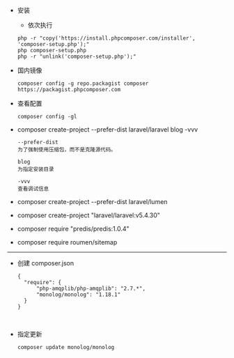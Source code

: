 - 安装
	* 依次执行
	```
	php -r "copy('https://install.phpcomposer.com/installer', 'composer-setup.php');"
	php composer-setup.php
	php -r "unlink('composer-setup.php');"
	```
	
- 国内镜像
	```
	composer config -g repo.packagist composer https://packagist.phpcomposer.com
	```

- 查看配置
	```
	composer config -gl
	```

- composer create-project --prefer-dist laravel/laravel blog -vvv
	```
	--prefer-dist
	为了强制使用压缩包，而不是克隆源代码。

	blog
	为指定安装目录
	
	-vvv
	查看调试信息
	```

- composer create-project --prefer-dist laravel/lumen 

- composer create-project "laravel/laravel:v5.4.30"
 
- composer require "predis/predis:1.0.4"

- composer require roumen/sitemap


----

- 创建 composer.json
	```
	{
	  "require": {
	      "php-amqplib/php-amqplib": "2.7.*",
	      "monolog/monolog": "1.18.1"
	  }
	}
	```
 
 - 指定更新
	```
	composer update monolog/monolog
	```


